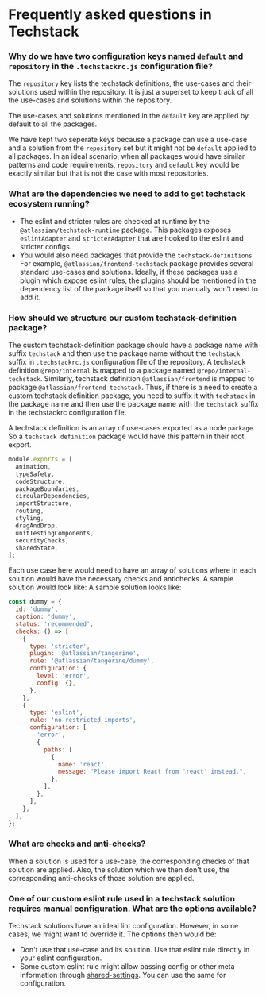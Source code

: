 # Frequently asked questions in Techstack

### Why do we have two configuration keys named `default` and `repository` in the `.techstackrc.js` configuration file?

The `repository` key lists the techstack definitions, the use-cases and their solutions used within
the repository. It is just a superset to keep track of all the use-cases and solutions within the
repository.

The use-cases and solutions mentioned in the `default` key are applied by default to all the
packages.

We have kept two seperate keys because a package can use a use-case and a solution from the
`repository` set but it might not be `default` applied to all packages. In an ideal scenario, when
all packages would have similar patterns and code requirements, `repository` and `default` key would
be exactly similar but that is not the case with most repositories.

### What are the dependencies we need to add to get techstack ecosystem running?

- The eslint and stricter rules are checked at runtime by the `@atlassian/techstack-runtime`
  package. This packages exposes `eslintAdapter` and `stricterAdapter` that are hooked to the
  eslint and stricter configs.
- You would also need packages that provide the `techstack-definitions`. For example,
  `@atlassian/frontend-techstack` package provides several standard use-cases and solutions.
  Ideally, if these packages use a plugin which expose eslint rules, the plugins should be
  mentioned in the dependency list of the package itself so that you manually won't need to add
  it.

### How should we structure our custom techstack-definition package?

The custom techstack-definition package should have a package name with suffix `techstack` and then
use the package name without the `techstack` suffix in `.techstackrc.js` configuration file of the
repository. A techstack definition `@repo/internal` is mapped to a package named
`@repo/internal-techstack`. Similarly, techstack definition `@atlassian/frontend` is mapped to
package `@atlassian/frontend-techstack`. Thus, if there is a need to create a custom techstack
definition package, you need to suffix it with `techstack` in the package name and then use the
package name with the `techstack` suffix in the techstackrc configuration file.

A techstack definition is an array of use-cases exported as a node `package`. So a
`techstack definition` package would have this pattern in their root export.

```javascript
module.exports = [
  animation,
  typeSafety,
  codeStructure,
  packageBoundaries,
  circularDependencies,
  importStructure,
  routing,
  styling,
  dragAndDrop,
  unitTestingComponents,
  securityChecks,
  sharedState,
];
```

Each use case here would need to have an array of solutions where in each solution would have the
necessary checks and antichecks. A sample solution would look like: A sample solution looks like:

```javascript
const dummy = {
  id: 'dummy',
  caption: 'dummy',
  status: 'recommended',
  checks: () => [
    {
      type: 'stricter',
      plugin: '@atlassian/tangerine',
      rule: '@atlassian/tangerine/dummy',
      configuration: {
        level: 'error',
        config: {},
      },
    },
    {
      type: 'eslint',
      rule: 'no-restricted-imports',
      configuration: [
        'error',
        {
          paths: [
            {
              name: 'react',
              message: "Please import React from 'react' instead.",
            },
          ],
        },
      ],
    },
  ],
};
```

### What are checks and anti-checks?

When a solution is used for a use-case, the corresponding checks of that solution are applied. Also,
the solution which we then don't use, the corresponding anti-checks of those solution are applied.

### One of our custom eslint rule used in a techstack solution requires manual configuration. What are the options available?

Techstack solutions have an ideal lint configuration. However, in some cases, we might want to
override it. The options then would be:

- Don't use that use-case and its solution. Use that eslint rule directly in your eslint
  configuration.
- Some custom eslint rule might allow passing config or other meta information through
  [shared-settings](https://eslint.org/docs/user-guide/configuring#adding-shared-settings). You
  can use the same for configuration.
